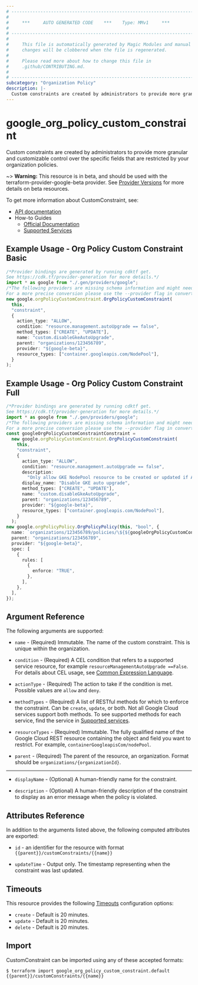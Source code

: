 ```yaml
---
# ----------------------------------------------------------------------------
#
#     ***     AUTO GENERATED CODE    ***    Type: MMv1     ***
#
# ----------------------------------------------------------------------------
#
#     This file is automatically generated by Magic Modules and manual
#     changes will be clobbered when the file is regenerated.
#
#     Please read more about how to change this file in
#     .github/CONTRIBUTING.md.
#
# ----------------------------------------------------------------------------
subcategory: "Organization Policy"
description: |-
  Custom constraints are created by administrators to provide more granular and customizable control over the specific fields that are restricted by your organization policies.
---
```


# google\_org\_policy\_custom\_constraint

Custom constraints are created by administrators to provide more granular and customizable control over the specific fields that are restricted by your organization policies.

\~> **Warning:** This resource is in beta, and should be used with the terraform-provider-google-beta provider.
See [Provider Versions](https://terraform.io/docs/providers/google/guides/provider_versions.html) for more details on beta resources.

To get more information about CustomConstraint, see:

* [API documentation](https://cloud.google.com/resource-manager/docs/reference/orgpolicy/rest/v2/organizations.constraints)
* How-to Guides
  * [Official Documentation](https://cloud.google.com/resource-manager/docs/organization-policy/creating-managing-custom-constraints)
  * [Supported Services](https://cloud.google.com/resource-manager/docs/organization-policy/custom-constraint-supported-services)

## Example Usage - Org Policy Custom Constraint Basic

```typescript
/*Provider bindings are generated by running cdktf get.
See https://cdk.tf/provider-generation for more details.*/
import * as google from "./.gen/providers/google";
/*The following providers are missing schema information and might need manual adjustments to synthesize correctly: google.
For a more precise conversion please use the --provider flag in convert.*/
new google.orgPolicyCustomConstraint.OrgPolicyCustomConstraint(
  this,
  "constraint",
  {
    action_type: "ALLOW",
    condition: "resource.management.autoUpgrade == false",
    method_types: ["CREATE", "UPDATE"],
    name: "custom.disableGkeAutoUpgrade",
    parent: "organizations/123456789",
    provider: "${google-beta}",
    resource_types: ["container.googleapis.com/NodePool"],
  }
);

```

## Example Usage - Org Policy Custom Constraint Full

```typescript
/*Provider bindings are generated by running cdktf get.
See https://cdk.tf/provider-generation for more details.*/
import * as google from "./.gen/providers/google";
/*The following providers are missing schema information and might need manual adjustments to synthesize correctly: google.
For a more precise conversion please use the --provider flag in convert.*/
const googleOrgPolicyCustomConstraintConstraint =
  new google.orgPolicyCustomConstraint.OrgPolicyCustomConstraint(
    this,
    "constraint",
    {
      action_type: "ALLOW",
      condition: "resource.management.autoUpgrade == false",
      description:
        "Only allow GKE NodePool resource to be created or updated if AutoUpgrade is not enabled where this custom constraint is enforced.",
      display_name: "Disable GKE auto upgrade",
      method_types: ["CREATE", "UPDATE"],
      name: "custom.disableGkeAutoUpgrade",
      parent: "organizations/123456789",
      provider: "${google-beta}",
      resource_types: ["container.googleapis.com/NodePool"],
    }
  );
new google.orgPolicyPolicy.OrgPolicyPolicy(this, "bool", {
  name: `organizations/123456789/policies/\${${googleOrgPolicyCustomConstraintConstraint.name}}`,
  parent: "organizations/123456789",
  provider: "${google-beta}",
  spec: [
    {
      rules: [
        {
          enforce: "TRUE",
        },
      ],
    },
  ],
});

```

## Argument Reference

The following arguments are supported:

*   `name` -
    (Required)
    Immutable. The name of the custom constraint. This is unique within the organization.

*   `condition` -
    (Required)
    A CEL condition that refers to a supported service resource, for example `resourceManagementAutoUpgrade ==False`. For details about CEL usage, see [Common Expression Language](https://cloud.google.com/resource-manager/docs/organization-policy/creating-managing-custom-constraints#common_expression_language).

*   `actionType` -
    (Required)
    The action to take if the condition is met.
    Possible values are `allow` and `deny`.

*   `methodTypes` -
    (Required)
    A list of RESTful methods for which to enforce the constraint. Can be `create`, `update`, or both. Not all Google Cloud services support both methods. To see supported methods for each service, find the service in [Supported services](https://cloud.google.com/resource-manager/docs/organization-policy/custom-constraint-supported-services).

*   `resourceTypes` -
    (Required)
    Immutable. The fully qualified name of the Google Cloud REST resource containing the object and field you want to restrict. For example, `containerGoogleapisCom/nodePool`.

*   `parent` -
    (Required)
    The parent of the resource, an organization. Format should be `organizations/{organizationId}`.

***

*   `displayName` -
    (Optional)
    A human-friendly name for the constraint.

*   `description` -
    (Optional)
    A human-friendly description of the constraint to display as an error message when the policy is violated.

## Attributes Reference

In addition to the arguments listed above, the following computed attributes are exported:

*   `id` - an identifier for the resource with format `{{parent}}/customConstraints/{{name}}`

*   `updateTime` -
    Output only. The timestamp representing when the constraint was last updated.

## Timeouts

This resource provides the following
[Timeouts](https://developer.hashicorp.com/terraform/plugin/sdkv2/resources/retries-and-customizable-timeouts) configuration options:

* `create` - Default is 20 minutes.
* `update` - Default is 20 minutes.
* `delete` - Default is 20 minutes.

## Import

CustomConstraint can be imported using any of these accepted formats:

```console
$ terraform import google_org_policy_custom_constraint.default {{parent}}/customConstraints/{{name}}
```
